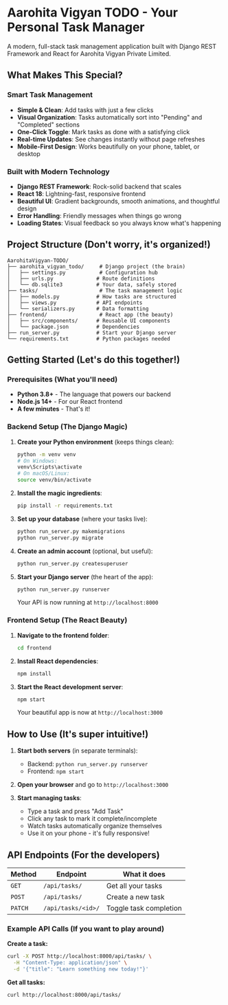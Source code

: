 # Aarohita Vigyan TODO - Your Personal Task Manager

A modern, full-stack task management application built with Django REST Framework and React for Aarohita Vigyan Private Limited.

## What Makes This Special?

### **Smart Task Management**
- **Simple & Clean**: Add tasks with just a few clicks
- **Visual Organization**: Tasks automatically sort into "Pending" and "Completed" sections
- **One-Click Toggle**: Mark tasks as done with a satisfying click
- **Real-time Updates**: See changes instantly without page refreshes
- **Mobile-First Design**: Works beautifully on your phone, tablet, or desktop

### **Built with Modern Technology**
- **Django REST Framework**: Rock-solid backend that scales
- **React 18**: Lightning-fast, responsive frontend
- **Beautiful UI**: Gradient backgrounds, smooth animations, and thoughtful design
- **Error Handling**: Friendly messages when things go wrong
- **Loading States**: Visual feedback so you always know what's happening

## **Project Structure** (Don't worry, it's organized!)

```
AarohitaVigyan-TODO/
├── aarohita_vigyan_todo/     # Django project (the brain)
│   ├── settings.py           # Configuration hub
│   ├── urls.py              # Route definitions
│   └── db.sqlite3           # Your data, safely stored
├── tasks/                    # The task management logic
│   ├── models.py            # How tasks are structured
│   ├── views.py             # API endpoints
│   └── serializers.py       # Data formatting
├── frontend/                 # React app (the beauty)
│   ├── src/components/      # Reusable UI components
│   └── package.json         # Dependencies
├── run_server.py            # Start your Django server
└── requirements.txt         # Python packages needed
```

## **Getting Started** (Let's do this together!)

### **Prerequisites** (What you'll need)
- **Python 3.8+** - The language that powers our backend
- **Node.js 14+** - For our React frontend
- **A few minutes** - That's it!

### **Backend Setup** (The Django Magic)

1. **Create your Python environment** (keeps things clean):
   ```bash
   python -m venv venv
   # On Windows:
   venv\Scripts\activate
   # On macOS/Linux:
   source venv/bin/activate
   ```

2. **Install the magic ingredients**:
   ```bash
   pip install -r requirements.txt
   ```

3. **Set up your database** (where your tasks live):
   ```bash
   python run_server.py makemigrations
   python run_server.py migrate
   ```

4. **Create an admin account** (optional, but useful):
   ```bash
   python run_server.py createsuperuser
   ```

5. **Start your Django server** (the heart of the app):
   ```bash
   python run_server.py runserver
   ```
   Your API is now running at `http://localhost:8000`

### **Frontend Setup** (The React Beauty)

1. **Navigate to the frontend folder**:
   ```bash
   cd frontend
   ```

2. **Install React dependencies**:
   ```bash
   npm install
   ```

3. **Start the React development server**:
   ```bash
   npm start
   ```
   Your beautiful app is now at `http://localhost:3000`

## **How to Use** (It's super intuitive!)

1. **Start both servers** (in separate terminals):
   - Backend: `python run_server.py runserver` 
   - Frontend: `npm start`

2. **Open your browser** and go to `http://localhost:3000`

3. **Start managing tasks**:
   - Type a task and press "Add Task"
   - Click any task to mark it complete/incomplete
   - Watch tasks automatically organize themselves
   - Use it on your phone - it's fully responsive!

## **API Endpoints** (For the developers)

| Method | Endpoint | What it does |
|--------|----------|--------------|
| `GET` | `/api/tasks/` | Get all your tasks |
| `POST` | `/api/tasks/` | Create a new task |
| `PATCH` | `/api/tasks/<id>/` | Toggle task completion |

### **Example API Calls** (If you want to play around)

**Create a task:**
```bash
curl -X POST http://localhost:8000/api/tasks/ \
  -H "Content-Type: application/json" \
  -d '{"title": "Learn something new today!"}'
```

**Get all tasks:**
```bash
curl http://localhost:8000/api/tasks/
```

